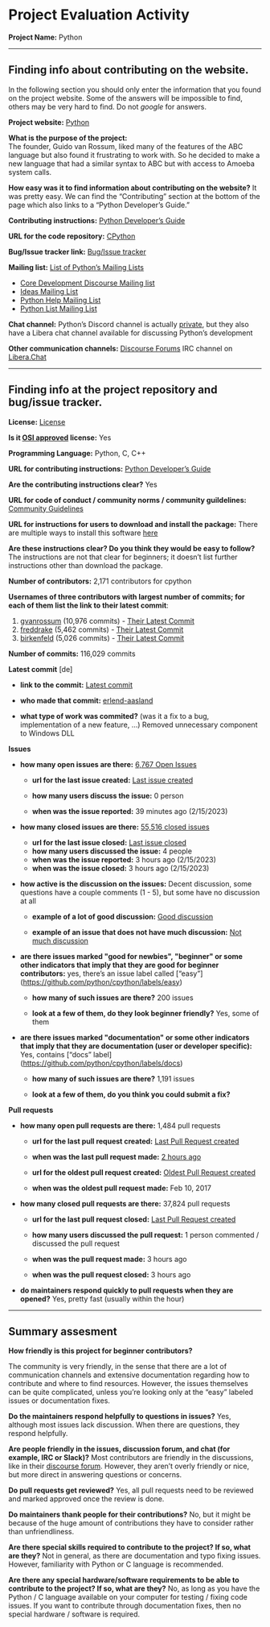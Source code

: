 # Project Evaluation Activity



__Project Name:__  Python


---

## Finding info about contributing on the website.

In the following section you should only enter the information that you
found on the project website. Some of the answers will be impossible to find, others
may be very hard to find. Do not _google_ for answers.

__Project website:__ [Python](https://www.python.org/)


__What is the purpose of the project:__  
The founder, Guido van Rossum, liked many of the features of the ABC language but also found it frustrating to work with. So he decided to make a new language that had a similar syntax to ABC but with access to Amoeba system calls.


__How easy was it to find information about contributing on the website?__ 
It was pretty easy. We can find the “Contributing” section at the bottom of the page which also links to a “Python Developer’s Guide.”

__Contributing instructions:__ [Python Developer’s Guide](https://devguide.python.org/) 

__URL for the code repository:__ [CPython](https://github.com/python/cpython)

__Bug/Issue tracker link:__ [Bug/Issue tracker](https://github.com/python/cpython/issues)

__Mailing list:__ [List of Python’s Mailing Lists](https://www.python.org/community/lists/)

- [Core Development Discourse Mailing list](https://mail.python.org/mailman3/lists/python-dev.python.org/)
- [Ideas Mailing List](https://mail.python.org/mailman3/lists/python-ideas.python.org)
- [Python Help Mailing List](https://mail.python.org/mailman/listinfo/python-help)
- [Python List Mailing List](https://mail.python.org/mailman/listinfo/python-list)

__Chat channel:__ 
Python’s Discord channel is actually [private](https://devguide.python.org/developer-workflow/communication-channels/#discord-private-chat-server), but they also have a Libera chat channel available for discussing Python’s development

__Other communication channels:__ 
[Discourse Forums](https://discuss.python.org/)
IRC channel on [Libera.Chat](https://libera.chat/)


---

## Finding info at the project repository and bug/issue tracker.

__License:__ [License](https://github.com/python/cpython/blob/main/LICENSE)

__Is it [OSI approved](https://opensource.org/licenses/alphabetical) license:__ Yes 

__Programming Language:__ Python, C, C++

__URL for contributing instructions:__ [Python Developer’s Guide](https://devguide.python.org/)

__Are the contributing instructions clear?__  Yes


__URL for code of conduct / community norms / community guildelines:__ [Community Guidelines](https://www.python.org/psf/conduct/)

__URL for instructions for users to download and install the package:__ 
There are multiple ways to install this software [here](https://www.python.org/downloads/)

__Are these instructions clear? Do you think they would be easy to follow?__ 
The instructions are not that clear for beginners; it doesn’t list further instructions other than download the package.


__Number of contributors:__ 2,171 contributors for cpython


__Usernames of three contributors with largest number of commits; for
each of them list the link to their latest commit__:

1. [gvanrossum](https://github.com/gvanrossum) (10,976 commits) - [Their Latest Commit](https://github.com/python/cpython/commit/65b7b6bd23ea789357777f3a0a6f25a79bb04177)
2. [freddrake](https://github.com/freddrake) (5,462 commits) - [Their Latest Commit](https://github.com/python/cpython/commit/c7eb7894d3a0878af72bfec9b65d12dd0a1e28e9)
3. [birkenfeld](https://github.com/birkenfeld) (5,026 commits) - [Their Latest Commit](https://github.com/python/cpython/commit/492dc02b01828f346dd62412fefc654e781de923)



__Number of commits:__ 116,029 commits

__Latest commit__ [de] 

- __link to the commit:__  [Latest commit](https://github.com/python/cpython/commit/eb0c485b6c836abb71932537a5058344d11d7bc8)

- __who made that commit:__ [erlend-aasland](https://github.com/erlend-aasland)


- __what type of work was commited?__ (was it a fix to a bug, implementation of a new feature, ...)
Removed unnecessary component to Windows DLL

__Issues__

- __how many open issues are there:__ [6,767 Open Issues](https://github.com/python/cpython/issues)

    - __url for the last issue created:__ [Last issue created](https://github.com/python/cpython/issues/101936)

    - __how many users discuss the issue:__ 0 person
    
    - __when was the issue reported:__ 39 minutes ago (2/15/2023)

    

- __how many closed issues are there:__ [55,516 closed issues](https://github.com/python/cpython/issues?q=is%3Aissue+is%3Aclosed)
    - __url for the last issue closed:__ [Last issue closed](https://github.com/python/cpython/issues/101935)
    - __how many users discussed the issue:__ 4 people
    - __when was the issue reported:__ 3 hours ago (2/15/2023)
    - __when was the issue closed:__ 3 hours ago (2/15/2023)

- __how active is the discussion on the issues:__ Decent discussion, some questions have a couple comments (1 - 5), but some have no discussion at all

    - __example of a lot of good discussion:__ [Good discussion](https://github.com/python/cpython/issues/101881)
    
    - __example of an issue that does not have much discussion:__ [Not much discussion](https://github.com/python/cpython/issues/101880)


- __are there issues marked "good for newbies", "beginner" or some other indicators that imply that they are good for beginner contributors:__ 
     yes, there’s an issue label called [“easy”] (https://github.com/python/cpython/labels/easy) 

    - __how many of such issues are there?__ 200 issues
    
    - __look at a few of them, do they look beginner friendly?__ Yes, some of them



- __are there issues marked "documentation" or some other indicators that imply that they are documentation (user or developer specific):__ 
    Yes, contains [“docs” label] (https://github.com/python/cpython/labels/docs)

    - __how many of such issues are there?__ 1,191 issues
    
    - __look at a few of them, do you think you could submit a fix?__ 



__Pull requests__

- __how many open pull requests are there:__ 1,484 pull requests

    - __url for the last pull request created:__ [Last Pull Request created](https://github.com/python/cpython/pull/102303)
    
    - __when was the last pull request made:__ [2 hours ago](https://github.com/python/cpython/pull/102303)

    - __url for the oldest pull request created:__ [Oldest Pull Request created](https://github.com/python/cpython/pull/1)
    
    - __when was the oldest pull request made:__ Feb 10, 2017

- __how many closed pull requests are there:__ 37,824 pull requests

    - __url for the last pull request closed:__ [Last Pull Request created](https://github.com/python/cpython/pull/102299)
    
    - __how many users discussed the pull request:__ 1 person commented / discussed the pull request
    
    - __when was the pull request made:__  3 hours ago
    
    - __when was the pull request closed:__ 3 hours ago
    

- __do maintainers respond quickly to pull requests when they are opened?__ 
    Yes, pretty fast (usually within the hour)



---


## Summary assesment
__How friendly is this project for beginner contributors?__

The community is very friendly, in the sense that there are a lot of communication channels and extensive documentation regarding how to contribute and where to find resources. However, the issues themselves can be quite complicated, unless you’re looking only at the “easy” labeled issues or documentation fixes.


__Do the maintainers respond helpfully to questions in issues?__
Yes, although most issues lack discussion. When there are questions, they respond helpfully.


__Are people friendly in the issues, discussion forum, and chat (for example, IRC or Slack)?__
Most contributors are friendly in the discussions, like in their [discourse forum](https://discuss.python.org/c/core-dev/23). However, they aren’t overly friendly or nice, but more direct in answering questions or concerns.



__Do pull requests get reviewed?__
Yes, all pull requests need to be reviewed and marked approved once the review is done.


__Do maintainers thank people for their contributions?__
No, but it might be because of the huge amount of contributions they have to consider rather than unfriendliness. 


__Are there special skills required to contribute to the project? If so, what are they?__
Not in general, as there are documentation and typo fixing issues. However, familiarity with Python or C language is recommended.


__Are there any special hardware/software requirements to be able to contribute to the project? If so, what are they?__
No, as long as you have the Python / C language available on your computer for testing / fixing code issues. If you want to contribute through documentation fixes, then no special hardware / software is required.

